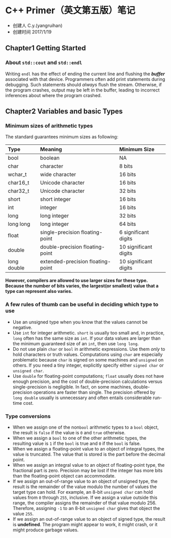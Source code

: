 # C++ Primer（英文第五版）笔记
- 创建人 C.y.(yangruihan)
- 创建时间 2017/1/19

## Chapter1 Getting Started
### About `std::cout` and `std::endl`
Writing `endl` has the effect of ending the current line and flushing the ***buffer*** associated with that device. Programmers often add print statements during debugging. Such statements should *always* flush the stream. Otherwise, if the program crashes, output may be left in the buffer, leading to incorrect inferences about where the program crashed.

## Chapter2 Variables and basic Types
### Minimum sizes of arithmetic types
The standard guarantees minimum sizes as following:

|Type|Meaning|Minimum Size|
|:---|:---|:---|
|bool|boolean|NA|
|char|character|8 bits|
|wchar\_t|wide character|16 bits|
|char16\_t|Unicode character|16 bits|
|char32\_t|Unicode character|32 bits|
|short|short integer|16 bits|
|int|integer|16 bits|
|long|long integer|32 bits|
|long long|long integer|64 bits|
|float|single-precision floating-point|6 significant digits|
|double|double-precision floating-point|10 significant digits|
|long double|extended-precision floating-point|10 significant digits|

**However, compilers are allowed to use larger sizes for these type. Because the number of bits varies, the largest(or smallest) value that a type can represent also varies.**

### A few rules of thumb can be useful in deciding which type to use
- Use an unsigned type when you know that the values cannot be negative.
- Use `int` for integer arithmetic. `short` is usually too small and, in practice, `long` often has the same size as `int`. If your data values are larger than the minimum guaranteed size of an `int`, then use `long long`.
- Do not use plain `char` or `bool` in arithmetic expressions. Use them *only* to hold characters or truth values. Computations using `char` are especially problematic because `char` is signed on some machines and `unsigned` on others. If you need a tiny integer, explicitly specify either `signed char` or `unsigned char`.
- Use `double` for floating-point computations; `float` usually does not have enough precision, and the cost of double-precision calculations versus single-precision is negligible. In fact, on some machines, double-precision operations are faster than single. The precision offered by `long double` usually is unnecessary and often entails considerable run-time cost.

### Type conversions
- When we assign one of the non`bool` arithmetic types to a `bool` object, the result is `false` if the value is `0` and `true` otherwise.
- When we assign a `bool` to one of the other arithmetic types, the resulting value is `1` if the `bool` is true and `0` if the `bool` is false.
- When we assign a floating-point value to an object of integral types, the value is truncated. The value that is stored is the part before the decimal point.
- When we assign an integral value to an object of floating-point type, the fractional part is zero. Precision may be lost if the integer has more bits than the floating-point object can accommodate.
- If we assign an out-of-range value to an object of unsigned type, the result is the remainder of the value modulo the number of values the target type can hold. For example, an 8-bit `unsigned char` can hold values from `0` through `255`, inclusive. If we assign a value outside this range, the compiler assigns the remainder of that value modulo 256. Therefore, assigning `-1` to an 8-bit `unsigned char` gives that object the value `255`.
- If we assign an out-of-range value to an object of signed type, the result is **undefined**. The program might appear to work, it might crash, or it might produce garbage values.
